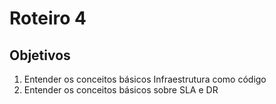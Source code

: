 # Roteiro 4
## Objetivos
1. Entender os conceitos básicos Infraestrutura como código
2. Entender os conceitos básicos sobre SLA e DR